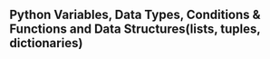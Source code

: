 ## Python Variables, Data Types, Conditions & Functions and Data Structures(lists, tuples, dictionaries)
